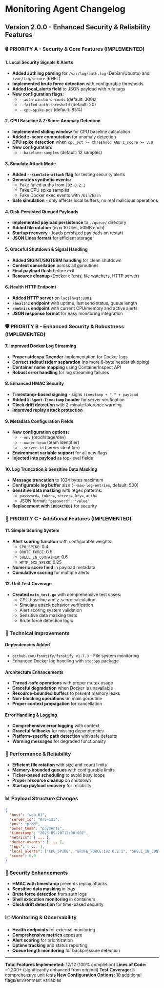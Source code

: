 # Monitoring Agent Changelog

## Version 2.0.0 - Enhanced Security & Reliability Features

### 🔒 PRIORITY A - Security & Core Features (IMPLEMENTED)

#### 1. Local Security Signals & Alerts
- **Added auth log parsing** for `/var/log/auth.log` (Debian/Ubuntu) and `/var/log/secure` (RHEL)
- **Implemented brute force detection** with configurable thresholds
- **Added local_alerts field** to JSON payload with rule tags
- **New configuration flags:**
  - `--auth-window-seconds` (default: 300s)
  - `--failed-auth-threshold` (default: 20)
  - `--cpu-spike-pct` (default: 85%)

#### 2. CPU Baseline & Z-Score Anomaly Detection
- **Implemented sliding window** for CPU baseline calculation
- **Added z-score computation** for anomaly detection
- **CPU spike detection** when `cpu_pct >= threshold AND z_score >= 3.0`
- **New configuration:**
  - `--baseline-samples` (default: 12 samples)

#### 3. Simulate Attack Mode
- **Added `--simulate-attack` flag** for testing security alerts
- **Generates synthetic events:**
  - Fake failed auths from `192.0.2.1`
  - Fake CPU spike samples
  - Fake Docker exec events with `/bin/bash`
- **Safe simulation** - only affects local buffers, no real malicious operations

#### 4. Disk-Persisted Queued Payloads
- **Implemented payload persistence** to `./queue/` directory
- **Added file rotation** (max 10 files, 50MB each)
- **Startup recovery** - loads persisted payloads on restart
- **JSON Lines format** for efficient storage

#### 5. Graceful Shutdown & Signal Handling
- **Added SIGINT/SIGTERM handling** for clean shutdown
- **Context cancellation** across all goroutines
- **Final payload flush** before exit
- **Resource cleanup** (Docker clients, file watchers, HTTP server)

#### 6. Health HTTP Endpoint
- **Added HTTP server** on `localhost:8081`
- **`/healthz` endpoint** with uptime, last send status, queue length
- **`/metrics` endpoint** with current CPU/memory and active alerts
- **JSON response format** for easy monitoring integration

### 🛡️ PRIORITY B - Enhanced Security & Robustness (IMPLEMENTED)

#### 7. Improved Docker Log Streaming
- **Proper stdcopy.Decoder** implementation for Docker logs
- **Correct stdout/stderr separation** (no more 8-byte header skipping)
- **Container name mapping** using ContainerInspect API
- **Robust error handling** for log streaming failures

#### 8. Enhanced HMAC Security
- **Timestamp-based signing** - signs `timestamp + "." + payload`
- **Added `X-Agent-Timestamp` header** for server verification
- **Clock drift detection** with 2-minute tolerance warning
- **Improved replay attack protection**

#### 9. Metadata Configuration Fields
- **New configuration options:**
  - `--env` (prod/stage/dev)
  - `--owner-team` (team identifier)
  - `--server-id` (server identifier)
- **Environment variable support** for all new flags
- **Injected into payload** as top-level fields

#### 10. Log Truncation & Sensitive Data Masking
- **Message truncation** to 1024 bytes maximum
- **Configurable log buffer** size (`--max-log-entries`, default: 500)
- **Sensitive data masking** with regex patterns:
  - `password=`, `token=`, `secret=`, `key=`, `auth=`
  - JSON format: `"password": "value"`
- **Replacement with `[REDACTED]`** for security

### 🎯 PRIORITY C - Additional Features (IMPLEMENTED)

#### 11. Simple Scoring System
- **Alert scoring function** with configurable weights:
  - `CPU_SPIKE`: 0.4
  - `BRUTE_FORCE`: 0.5
  - `SHELL_IN_CONTAINER`: 0.6
  - `HTTP_5XX_SPIKE`: 0.25
- **Numeric score field** in payload metadata
- **Cumulative scoring** for multiple alerts

#### 12. Unit Test Coverage
- **Created `main_test.go`** with comprehensive test cases:
  - CPU baseline and z-score calculation
  - Simulate attack behavior verification
  - Alert scoring system validation
  - Sensitive data masking tests
  - Brute force detection logic

### 🔧 Technical Improvements

#### Dependencies Added
- `github.com/fsnotify/fsnotify v1.7.0` - File system monitoring
- Enhanced Docker log handling with `stdcopy` package

#### Architecture Enhancements
- **Thread-safe operations** with proper mutex usage
- **Graceful degradation** when Docker is unavailable
- **Resource-bounded buffers** to prevent memory leaks
- **Non-blocking operations** on main goroutine
- **Proper context propagation** for cancellation

#### Error Handling & Logging
- **Comprehensive error logging** with context
- **Graceful fallbacks** for missing dependencies
- **Platform-specific path detection** with safe defaults
- **Warning messages** for degraded functionality

### 🚀 Performance & Reliability
- **Efficient file rotation** with size and count limits
- **Memory-bounded queues** with configurable limits
- **Ticker-based scheduling** to avoid busy loops
- **Proper resource cleanup** on shutdown
- **Startup payload recovery** for reliability

### 📊 Payload Structure Changes
```json
{
  "host": "web-01",
  "server_id": "srv-123",
  "env": "prod", 
  "owner_team": "payments",
  "timestamp": "2025-09-20T12:00:00Z",
  "metrics": { ... },
  "docker_events": [ ... ],
  "logs": [ ... ],
  "local_alerts": ["CPU_SPIKE", "BRUTE_FORCE:192.0.2.1", "SHELL_IN_CONTAINER"],
  "score": 0.9
}
```

### 🔐 Security Enhancements
- **HMAC with timestamp** prevents replay attacks
- **Sensitive data masking** in logs
- **Brute force detection** from auth logs
- **Shell execution monitoring** in containers
- **Clock drift detection** for time-based security

### 📈 Monitoring & Observability
- **Health endpoints** for external monitoring
- **Comprehensive metrics** exposure
- **Alert scoring** for prioritization
- **Uptime tracking** and status reporting
- **Queue length monitoring** for backpressure detection

---

**Total Features Implemented:** 12/12 (100% completion)
**Lines of Code:** ~1,200+ (significantly enhanced from original)
**Test Coverage:** 5 comprehensive unit tests
**New Configuration Options:** 10 additional flags/environment variables